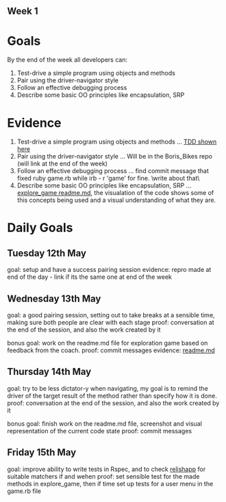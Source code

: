## Week 1

# Goals
By the end of the week all developers can:


1. Test-drive a simple program using objects and methods
2. Pair using the driver-navigator style
3. Follow an effective debugging process
4. Describe some basic OO principles like encapsulation, SRP

# Evidence


1. Test-drive a simple program using objects and methods
... [TDD shown here](https://github.com/RaeRachael/little_random_things/tree/master/TDD_playground)
2. Pair using the driver-navigator style
... Will be in the Boris_Bikes repo (will link at the end of the week)
3. Follow an effective debugging process
... find commit message that fixed ruby game.rb while irb - r 'game' for fine. \write about that\
4. Describe some basic OO principles like encapsulation, SRP
... [explore_game readme.md](https://github.com/RaeRachael/exploration_game/blob/master/readme.md), the visualation of the code shows some of this concepts being used and a visual understanding of what they are.

# Daily Goals

## Tuesday 12th May
goal: setup and have a success pairing session
evidence: repro made at end of the day - link if its the same one at end of the week

## Wednesday 13th May
goal: a good pairing session, setting out to take breaks at a sensible time, making sure both people are clear with each stage
proof: conversation at the end of the session, and also the work created by it

bonus goal: work on the readme.md file for exploration game based on feedback from the coach.
proof: commit messages
evidence: [readme.md](https://github.com/RaeRachael/exploration_game/blob/master/readme.md)

## Thursday 14th May
goal: try to be less dictator-y when navigating, my goal is to remind the driver of the target result of the method rather than specify how it is done.
proof: conversation at the end of the session, and also the work created by it

bonus goal: finish work on the readme.md file, screenshot and visual representation of the current code state
proof: commit messages

## Friday 15th May
goal: improve ability to write tests in Rspec, and to check [relishapp](https://relishapp.com/rspec/rspec-expectations/docs/built-in-matchers) for suitable matchers if and wehen
proof: set sensible test for the made methods in explore_game, then if time set up tests for a user menu in the game.rb file
